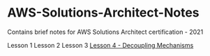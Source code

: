 # AWS-Solutions-Architect-Notes
Contains brief notes for AWS Solutions Architect certification - 2021


Lesson 1
Lesson 2
Lesson 3
[Lesson 4 - Decoupling Mechanisms](https://github.com/neemagaurav1996/AWS-Solutions-Architect-Notes/blob/main/Lesson%204%20-%20Decoupling%20Mechanisnms.md)
